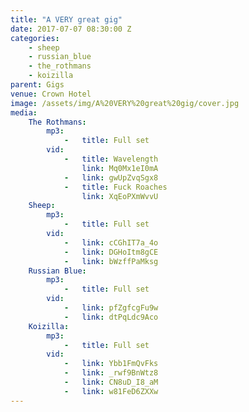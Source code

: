 ```yaml
---
title: "A VERY great gig"
date: 2017-07-07 08:30:00 Z
categories:
    - sheep
    - russian_blue
    - the_rothmans
    - koizilla
parent: Gigs
venue: Crown Hotel
image: /assets/img/A%20VERY%20great%20gig/cover.jpg
media:
    The Rothmans:
        mp3:
            -   title: Full set
        vid:
            -   title: Wavelength
                link: Mq0Mx1eI0mA
            -   link: gwUpZvqSgx8
            -   title: Fuck Roaches
                link: XqEoPXmWvvU
    Sheep:
        mp3:
            -   title: Full set
        vid:
            -   link: cCGhIT7a_4o
            -   link: DGHoItm8gCE
            -   link: bWzffPaMksg
    Russian Blue:
        mp3:
            -   title: Full set
        vid:
            -   link: pfZgfcgFu9w
            -   link: dtPqLdc9Aco
    Koizilla:
        mp3:
            -   title: Full set
        vid:
            -   link: Ybb1FmQvFks
            -   link: _rwf9BnWtz8
            -   link: CN8uD_I8_aM
            -   link: w81FeD6ZXXw
---
```


